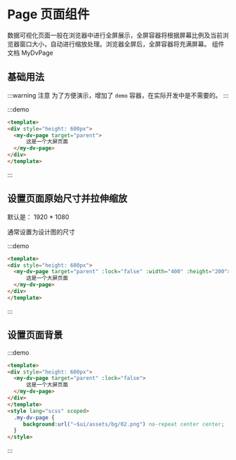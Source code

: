 # Page 页面组件

数据可视化页面一般在浏览器中进行全屏展示，全屏容器将根据屏幕比例及当前浏览器窗口大小，自动进行缩放处理。浏览器全屏后，全屏容器将充满屏幕。
组件文档 <api-link href="dv/my-dv-page">MyDvPage</api-link>

## 基础用法

:::warning 注意
为了方便演示，增加了 `demo` 容器，在实际开发中是不需要的。
:::

:::demo
```html
<template>
<div style="height: 600px">
  <my-dv-page target="parent">
      这是一个大屏页面
  </my-dv-page>
</div>
</template>
```
:::

## 设置页面原始尺寸并拉伸缩放

默认是： 1920 * 1080

通常设置为设计图的尺寸

:::demo
```html
<template>
<div style="height: 600px">
  <my-dv-page target="parent" :lock="false" :width="400" :height="200">
      这是一个大屏页面
  </my-dv-page>
</div>
</template>
```
:::


## 设置页面背景

:::demo
```html
<template>
<div style="height: 600px">
  <my-dv-page target="parent" :lock="false">
      这是一个大屏页面
  </my-dv-page>
</div>
</template>
<style lang="scss" scoped>
  .my-dv-page {
     background:url("~$ui/assets/bg/02.png") no-repeat center center;
  }
</style>
```
:::

